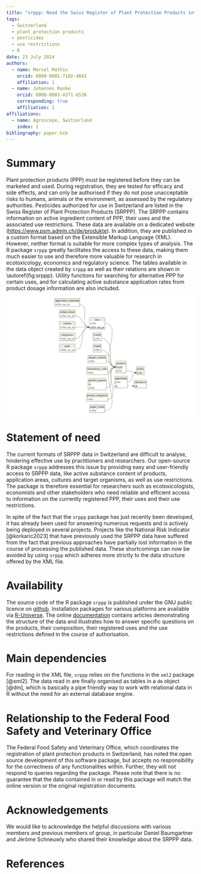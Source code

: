 ```yaml
---
title: "srppp: Read the Swiss Register of Plant Protection Products into a relational data object"
tags:
  - Switzerland
  - plant protection products
  - pesticides
  - use restrictions
  - R
date: 23 July 2024
authors:
  - name: Marcel Mathis
    orcid: 0000-0001-7102-4841
    affiliation: 1
  - name: Johannes Ranke
    orcid: 0000-0003-4371-6538
    corresponding: true
    affiliation: 1
affiliations:
  - name: Agroscope, Switzerland
    index: 1
bibliography: paper.bib
---
```


# Summary

Plant protection products (PPP) must be registered before they can be marketed
and used. During registration, they are tested for efficacy and side effects,
and can only be authorised if they do not pose unacceptable risks to humans,
animals or the environment, as assessed by the regulatory authorities.
Pesticides authorized for use in Switzerland are listed in the
Swiss Register of Plant Protection Products (SRPPP). 
The SRPPP contains information on active ingredient content of PPP, their uses
and the associated use restrictions. These data are available on a dedicated
website (<https://www.psm.admin.ch/de/produkte>). In addition, they are published 
in a custom format based on the Extensible Markup Language (XML). However,
neither format is suitable for more complex types of analysis. The
R package `srppp` greatly facilitates the access to these data, making them much
easier to use and therefore more valuable for research in ecotoxicology,
economics and regulatory science. The tables available in the data object
created by `srppp` as well as their relations are shown in \autoref{fig:srppp}.
Utility functions for searching for alternative PPP for certain uses, and for
calculating active substance application rates from product dosage information
are also included. 

![Schematic representation of the relations between the tables\label{fig:srppp}](srppp.png)

# Statement of need

The current formats of SRPPP data in Switzerland are difficult to analyse,
hindering effective use by practitioners and researchers. Our open-source
R package `srppp` addresses this issue by providing easy and user-friendly
access to SRPPP data, like active substance content of products, application
areas, cultures and target organisms, as well as use restrictions. The 
package is therefore essential for researchers such as ecotoxicologists,
economists and other stakeholders who need reliable and efficient access to
information on the currently registered PPP, their uses and their use
restrictions.

In spite of the fact that the `srppp` package has just recently been 
developed, it has already been used for answering numerous requests 
and is actively being deployed in several projects. Projects like the National
Risk Indicator [@korkaric2023] that have previously used the SRPPP data have
suffered from the fact that previous approaches have partially lost information
in the course of processing the published data. These shortcomings can now be
avoided by using `srppp` which adheres more strictly to the data structure
offered by the XML file. 

# Availability

The source code of the R package `srppp` is published under the GNU public licence
on [github](https://github.com/agroscope-ch/srppp). Installation packages for various
platforms are available via [R-Universe](https://agroscope-ch.r-universe.dev/ui/#package:srppp).
The online [documentation](https://agroscope-ch.github.io/srppp) contains
articles demonstrating the structure of the data and illustrates how to answer
specific questions on the products, their composition, their registered uses 
and the use restrictions defined in the course of authorisation.

# Main dependencies

For reading in the XML file, `srppp` relies on the functions in the
`xml2` package [@xml2]. The data read in are finally organised as tables in
a `dm` object [@dm], which is basically a pipe friendly way to work with
relational data in R without the need for an external database engine.

# Relationship to the Federal Food Safety and Veterinary Office 

The  Federal Food Safety and Veterinary Office, which
coordinates the registration of plant protection products in Switzerland, 
has noted the open source development of this software package,
but accepts no responsibility for the correctness of any functionalities
within. Further, they will not respond to queries regarding the package. Please
note that there is no guarantee that the data contained in or read by this
package will match the online version or the original registration documents.

# Acknowledgements

We would like to acknowledge the helpful discussions with various members and
previous members of group, in particular Daniel Baumgartner and Jérôme
Schneuwly who shared their knowledge about the SRPPP data.

# References

